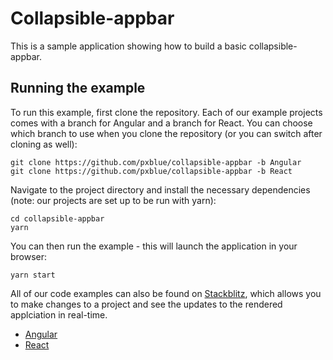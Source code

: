 # Collapsible-appbar

This is a sample application showing how to build a basic collapsible-appbar.

## Running the example
To run this example, first clone the repository. Each of our example projects comes with a branch for Angular and a branch for React. You can choose which branch to use when you clone the repository (or you can switch after cloning as well):

```
git clone https://github.com/pxblue/collapsible-appbar -b Angular
git clone https://github.com/pxblue/collapsible-appbar -b React
```

Navigate to the project directory and install the necessary dependencies (note: our projects are set up to be run with yarn):

```
cd collapsible-appbar
yarn
```

You can then run the example - this will launch the application in your browser:
```
yarn start
```

All of our code examples can also be found on [Stackblitz](http://www.stackblitz.com/@px-blue), which allows you to make changes to a project and see the updates to the rendered applciation in real-time.
- [Angular](https://stackblitz.com/edit/pxblue-collapsible-appbar-angular)
- [React](https://stackblitz.com/edit/pxblue-collapsible-appbar-react)
